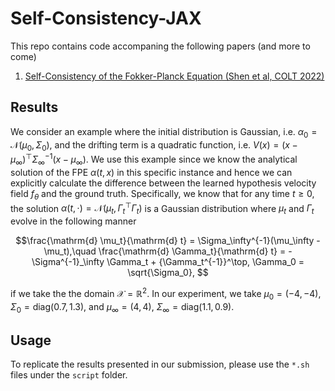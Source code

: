 # Self-Consistency-JAX

This repo contains code accompaning the following papers (and more to come)
1. [Self-Consistency of the Fokker-Planck Equation (Shen et al, COLT 2022)](https://arxiv.org/abs/2206.00860)


## Results
We consider an example where the initial distribution is Gaussian, i.e. $\alpha_0 = \mathcal{N}(\mu_0, \Sigma_0)$, and the drifting term is a quadratic function, i.e. $V(x) = (x - \mu_\infty)^\top\Sigma_\infty^{-1}(x - \mu_\infty)$.
We use this example since we know the analytical solution of the FPE $\alpha(t, x)$ in this specific instance and hence we can explicitly calculate the difference between the learned hypothesis velocity field $f_\theta$ and the ground truth.
Specifically, we know that for any time $t \geq 0$, 
the solution $\alpha(t, \cdot) = \mathcal{N}(\mu_t, \Gamma_t^\top\Gamma_t)$ 
is a Gaussian distribution where $\mu_t$ 
and $\Gamma_t$ evolve in the following manner 

$$\frac{\mathrm{d} \mu_t}{\mathrm{d} t} = \Sigma_\infty^{-1}(\mu_\infty - \mu_t),\quad \frac{\mathrm{d} \Gamma_t}{\mathrm{d} t} = -\Sigma^{-1}_\infty \Gamma_t + {\Gamma_t^{-1}}^\top, \Gamma_0 = \sqrt{\Sigma_0}, $$

if we take the the domain $\mathcal{X} = \mathbb{R}^2$. 
In our experiment, we take $\mu_0 = (-4, -4)$,
$\Sigma_0 = \mathrm{diag}(0.7, 1.3)$, 
and $\mu_\infty = (4, 4)$, 
$\Sigma_\infty = \mathrm{diag}(1.1, 0.9)$.
## Usage

To replicate the results presented in our submission, please use the `*.sh` files under the `script` folder.

